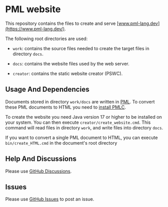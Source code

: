 # PML website

This repository contains the files to create and serve [www.pml-lang.dev](https://www.pml-lang.dev/).

The following root directories are used:

- `work`: contains the source files needed to create the target files in directory `docs`.

- `docs`: contains the website files used by the web server.

- `creator`: contains the static website creator (PSWC).

## Usage And Dependencies

Documents stored in directory `work/docs` are written in [PML](https://www.pml-lang.dev/).
To convert these PML documents to HTML you need to [install PMLC](https://www.pml-lang.dev/downloads/install.html).

To create the website you need Java version 17 or higher to be installed on your system.
You can then execute `creator/create_website.cmd`. This command will read files in directory `work`, and write files into directory `docs`.

If you want to convert a single PML document to HTML, you can execute `bin/create_HTML.cmd` in the document's root directory

## Help And Discussions

Please use [GitHub Discussions](https://github.com/pml-lang/pml-website/discussions).

## Issues

Please use [GitHub Issues](https://github.com/pml-lang/pml-website/issues) to post an issue.

